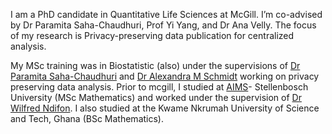 I am a PhD candidate in Quantitative Life Sciences at McGill. I’m co-advised by Dr Paramita Saha-Chaudhuri, Prof Yi Yang, and Dr Ana Velly. The focus of my research is Privacy-preserving data publication for centralized analysis.


My MSc training was in Biostatistic (also) under the supervisions of  [Dr Paramita Saha-Chaudhuri](https://sites.google.com/site/paramitasaharesearch/) and [Dr Alexandra M Schmidt](http://alex-schmidt.research.mcgill.ca/) working on privacy preserving data analysis. Prior to mcgill, I studied at [AIMS](https://www.aims.ac.za/en/home)- Stellenbosch University (MSc Mathematics) and worked under the supervision of [Dr Wilfred Ndifon](https://scholar.google.com/citations?user=T7leliwAAAAJ&hl=en). I also studied at the Kwame Nkrumah University of Science and Tech, Ghana (BSc Mathematics).